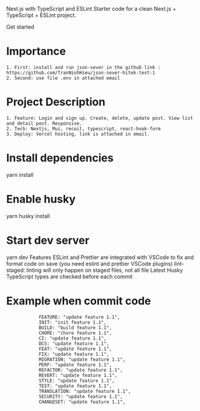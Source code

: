 Next.js with TypeScript and ESLint
Starter code for a clean Next.js + TypeScript + ESLint project.

Get started

# Importance

    1. First: install and run json-sever in the github link : https://github.com/TranNinhHieu/json-sever-hitek-test-1
    2. Second: use file .env in attached email

# Project Description

    1. Feature: Login and sign up. Create, delete, update post. View list and detail post. Responsive.
    2. Tech: Nextjs, Mui, recoil, typescript, react-hook-form
    3. Deploy: Vercel hosting, link is attached in email.

# Install dependencies

yarn install

# Enable husky

yarn husky install

# Start dev server

yarn dev
Features
ESLint and Prettier are integrated with VSCode to fix and format code on save (you need eslint and prettier VSCode plugins)
lint-staged: linting will only happen on staged files, not all file
Latest Husky
TypeScript types are checked before each commit

# Example when commit code

          		FEATURE: "update feature 1.1",
    			INIT: "init feature 1.1",
    			BUILD: "build feature 1.1",
    			CHORE: "chore feature 1.1",
    			CI: "update feature 1.1",
    			DCS: "update feature 1.1",
    			FEAT: "update feature 1.1",
    			FIX: "update feature 1.1",
    			MIGRATION: "update feature 1.1",
    			PERF: "update feature 1.1",
    			REFACTOR: "update feature 1.1",
    			REVERT: "update feature 1.1",
    			STYLE: "update feature 1.1",
    			TEST: "update feature 1.1",
    			TRANSLATION: "update feature 1.1",
    			SECURITY: "update feature 1.1",
    			CHANGESET: "update feature 1.1",
